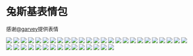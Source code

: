 # 兔斯基表情包

感谢[@garvey](https://gitee.com/zjwo)提供表情

![](https://gcore.jsdelivr.net/gh/yoghurtlee-thu/twikoo-magic@main/image/tusiji/0001.webp)
![](https://gcore.jsdelivr.net/gh/yoghurtlee-thu/twikoo-magic@main/image/tusiji/0002.webp)
![](https://gcore.jsdelivr.net/gh/yoghurtlee-thu/twikoo-magic@main/image/tusiji/0003.webp)
![](https://gcore.jsdelivr.net/gh/yoghurtlee-thu/twikoo-magic@main/image/tusiji/0004.webp)
![](https://gcore.jsdelivr.net/gh/yoghurtlee-thu/twikoo-magic@main/image/tusiji/0005.webp)
![](https://gcore.jsdelivr.net/gh/yoghurtlee-thu/twikoo-magic@main/image/tusiji/0006.webp)
![](https://gcore.jsdelivr.net/gh/yoghurtlee-thu/twikoo-magic@main/image/tusiji/0007.webp)
![](https://gcore.jsdelivr.net/gh/yoghurtlee-thu/twikoo-magic@main/image/tusiji/0008.webp)
![](https://gcore.jsdelivr.net/gh/yoghurtlee-thu/twikoo-magic@main/image/tusiji/0009.webp)
![](https://gcore.jsdelivr.net/gh/yoghurtlee-thu/twikoo-magic@main/image/tusiji/0010.webp)
![](https://gcore.jsdelivr.net/gh/yoghurtlee-thu/twikoo-magic@main/image/tusiji/0011.webp)
![](https://gcore.jsdelivr.net/gh/yoghurtlee-thu/twikoo-magic@main/image/tusiji/0012.webp)
![](https://gcore.jsdelivr.net/gh/yoghurtlee-thu/twikoo-magic@main/image/tusiji/0013.webp)
![](https://gcore.jsdelivr.net/gh/yoghurtlee-thu/twikoo-magic@main/image/tusiji/0014.webp)
![](https://gcore.jsdelivr.net/gh/yoghurtlee-thu/twikoo-magic@main/image/tusiji/0015.webp)
![](https://gcore.jsdelivr.net/gh/yoghurtlee-thu/twikoo-magic@main/image/tusiji/0016.webp)
![](https://gcore.jsdelivr.net/gh/yoghurtlee-thu/twikoo-magic@main/image/tusiji/0017.webp)
![](https://gcore.jsdelivr.net/gh/yoghurtlee-thu/twikoo-magic@main/image/tusiji/0018.webp)
![](https://gcore.jsdelivr.net/gh/yoghurtlee-thu/twikoo-magic@main/image/tusiji/0019.webp)
![](https://gcore.jsdelivr.net/gh/yoghurtlee-thu/twikoo-magic@main/image/tusiji/0020.webp)
![](https://gcore.jsdelivr.net/gh/yoghurtlee-thu/twikoo-magic@main/image/tusiji/0021.webp)
![](https://gcore.jsdelivr.net/gh/yoghurtlee-thu/twikoo-magic@main/image/tusiji/0022.webp)
![](https://gcore.jsdelivr.net/gh/yoghurtlee-thu/twikoo-magic@main/image/tusiji/0023.webp)
![](https://gcore.jsdelivr.net/gh/yoghurtlee-thu/twikoo-magic@main/image/tusiji/0024.webp)
![](https://gcore.jsdelivr.net/gh/yoghurtlee-thu/twikoo-magic@main/image/tusiji/0025.webp)
![](https://gcore.jsdelivr.net/gh/yoghurtlee-thu/twikoo-magic@main/image/tusiji/0026.webp)
![](https://gcore.jsdelivr.net/gh/yoghurtlee-thu/twikoo-magic@main/image/tusiji/0027.webp)
![](https://gcore.jsdelivr.net/gh/yoghurtlee-thu/twikoo-magic@main/image/tusiji/0028.webp)
![](https://gcore.jsdelivr.net/gh/yoghurtlee-thu/twikoo-magic@main/image/tusiji/0029.webp)
![](https://gcore.jsdelivr.net/gh/yoghurtlee-thu/twikoo-magic@main/image/tusiji/0030.webp)
![](https://gcore.jsdelivr.net/gh/yoghurtlee-thu/twikoo-magic@main/image/tusiji/0031.webp)
![](https://gcore.jsdelivr.net/gh/yoghurtlee-thu/twikoo-magic@main/image/tusiji/0032.webp)
![](https://gcore.jsdelivr.net/gh/yoghurtlee-thu/twikoo-magic@main/image/tusiji/0033.webp)
![](https://gcore.jsdelivr.net/gh/yoghurtlee-thu/twikoo-magic@main/image/tusiji/0034.webp)
![](https://gcore.jsdelivr.net/gh/yoghurtlee-thu/twikoo-magic@main/image/tusiji/0035.webp)
![](https://gcore.jsdelivr.net/gh/yoghurtlee-thu/twikoo-magic@main/image/tusiji/0036.webp)
![](https://gcore.jsdelivr.net/gh/yoghurtlee-thu/twikoo-magic@main/image/tusiji/0037.webp)
![](https://gcore.jsdelivr.net/gh/yoghurtlee-thu/twikoo-magic@main/image/tusiji/0038.webp)
![](https://gcore.jsdelivr.net/gh/yoghurtlee-thu/twikoo-magic@main/image/tusiji/0039.webp)
![](https://gcore.jsdelivr.net/gh/yoghurtlee-thu/twikoo-magic@main/image/tusiji/0040.webp)
